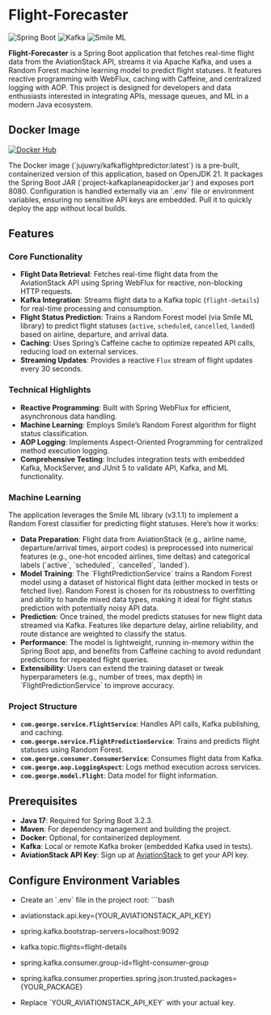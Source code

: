 # Flight-Forecaster

![Spring Boot](https://img.shields.io/badge/Spring%20Boot-3.2.3-brightgreen) ![Kafka](https://img.shields.io/badge/Kafka-3.6.1-blue) ![Smile ML](https://img.shields.io/badge/Smile%20ML-3.1.1-yellow)

**Flight-Forecaster** is a Spring Boot application that fetches real-time flight data from the AviationStack API, streams it via Apache Kafka, and uses a Random Forest machine learning model to predict flight statuses. It features reactive programming with WebFlux, caching with Caffeine, and centralized logging with AOP. This project is designed for developers and data enthusiasts interested in integrating APIs, message queues, and ML in a modern Java ecosystem.

## Docker Image
[![Docker Hub](https://img.shields.io/docker/v/jujuwry/kafkaflightpredictor/latest?label=Docker%20Hub&style=for-the-badge)](https://hub.docker.com/r/jujuwry/kafkaflightpredictor)

The Docker image (\`jujuwry/kafkaflightpredictor:latest\`) is a pre-built, containerized version of this application, based on OpenJDK 21. It packages the Spring Boot JAR (\`project-kafkaplaneapidocker.jar\`) and exposes port 8080. Configuration is handled externally via an \`.env\` file or environment variables, ensuring no sensitive API keys are embedded. Pull it to quickly deploy the app without local builds.

## Features

### Core Functionality
- **Flight Data Retrieval**: Fetches real-time flight data from the AviationStack API using Spring WebFlux for reactive, non-blocking HTTP requests.
- **Kafka Integration**: Streams flight data to a Kafka topic (`flight-details`) for real-time processing and consumption.
- **Flight Status Prediction**: Trains a Random Forest model (via Smile ML library) to predict flight statuses (`active`, `scheduled`, `cancelled`, `landed`) based on airline, departure, and arrival data.
- **Caching**: Uses Spring’s Caffeine cache to optimize repeated API calls, reducing load on external services.
- **Streaming Updates**: Provides a reactive `Flux` stream of flight updates every 30 seconds.

### Technical Highlights
- **Reactive Programming**: Built with Spring WebFlux for efficient, asynchronous data handling.
- **Machine Learning**: Employs Smile’s Random Forest algorithm for flight status classification.
- **AOP Logging**: Implements Aspect-Oriented Programming for centralized method execution logging.
- **Comprehensive Testing**: Includes integration tests with embedded Kafka, MockServer, and JUnit 5 to validate API, Kafka, and ML functionality.

### Machine Learning
The application leverages the Smile ML library (v3.1.1) to implement a Random Forest classifier for predicting flight statuses. Here’s how it works:

- **Data Preparation**: Flight data from AviationStack (e.g., airline name, departure/arrival times, airport codes) is preprocessed into numerical features (e.g., one-hot encoded airlines, time deltas) and categorical labels (\`active\`, \`scheduled\`, \`cancelled\`, \`landed\`).
- **Model Training**: The \`FlightPredictionService\` trains a Random Forest model using a dataset of historical flight data (either mocked in tests or fetched live). Random Forest is chosen for its robustness to overfitting and ability to handle mixed data types, making it ideal for flight status prediction with potentially noisy API data.
- **Prediction**: Once trained, the model predicts statuses for new flight data streamed via Kafka. Features like departure delay, airline reliability, and route distance are weighted to classify the status.
- **Performance**: The model is lightweight, running in-memory within the Spring Boot app, and benefits from Caffeine caching to avoid redundant predictions for repeated flight queries.
- **Extensibility**: Users can extend the training dataset or tweak hyperparameters (e.g., number of trees, max depth) in \`FlightPredictionService\` to improve accuracy.


### Project Structure
- **`com.george.service.FlightService`**: Handles API calls, Kafka publishing, and caching.
- **`com.george.service.FlightPredictionService`**: Trains and predicts flight statuses using Random Forest.
- **`com.george.consumer.ConsumerService`**: Consumes flight data from Kafka.
- **`com.george.aop.LoggingAspect`**: Logs method execution across services.
- **`com.george.model.Flight`**: Data model for flight information.

## Prerequisites

- **Java 17**: Required for Spring Boot 3.2.3.
- **Maven**: For dependency management and building the project.
- **Docker**: Optional, for containerized deployment.
- **Kafka**: Local or remote Kafka broker (embedded Kafka used in tests).
- **AviationStack API Key**: Sign up at [AviationStack](https://aviationstack.com/) to get your API key.

## Configure Environment Variables
- Create an \`.env\` file in the project root:
\`\`\`bash
- aviationstack.api.key={YOUR_AVIATIONSTACK_API_KEY}
- spring.kafka.bootstrap-servers=localhost:9092
- kafka.topic.flights=flight-details
- spring.kafka.consumer.group-id=flight-consumer-group
- spring.kafka.consumer.properties.spring.json.trusted.packages={YOUR_PACKAGE}

- Replace \`YOUR_AVIATIONSTACK_API_KEY\` with your actual key.
